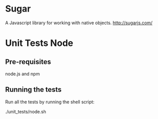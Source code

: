 Sugar
=====

A Javascript library for working with native objects.
http://sugarjs.com/



Unit Tests Node
===============

## Pre-requisites

node.js and npm

## Running the tests

Run all the tests by running the shell script:

./unit_tests/node.sh
